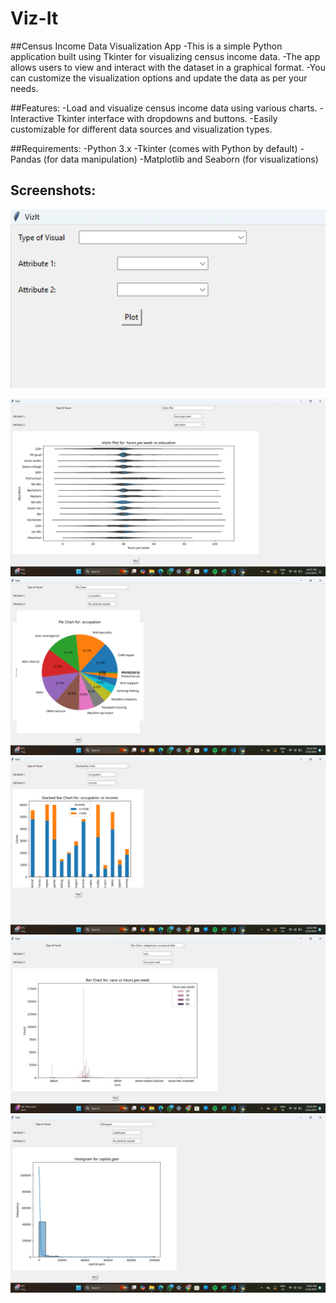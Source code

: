 # Viz-It
##Census Income Data Visualization App
-This is a simple Python application built using Tkinter for visualizing census income data. 
-The app allows users to view and interact with the dataset in a graphical format. 
-You can customize the visualization options and update the data as per your needs.

##Features:
-Load and visualize census income data using various charts.
-Interactive Tkinter interface with dropdowns and buttons.
-Easily customizable for different data sources and visualization types.

##Requirements:
-Python 3.x
-Tkinter (comes with Python by default)
-Pandas (for data manipulation)
-Matplotlib and Seaborn (for visualizations)
## Screenshots:

![Main Window](screenshots/screenshot0.png)

![Interactive Visualization](screenshots/screenshot1.png)
![Interactive Visualization](screenshots/screenshot2.png)
![Interactive Visualization](screenshots/screenshot3.png)
![Interactive Visualization](screenshots/screenshot4.png)
![Interactive Visualization](screenshots/screenshot5.png)



